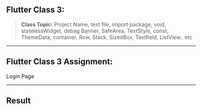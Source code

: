 ## Flutter Class 3:

> **Class Topic:** Project Name, test file, import package, void, statelessWidget, debag Banner, SafeArea, TextStyle, const, ThemeData, container, Row, Stack, SizedBox, Textfield, ListView.. etc

---

## Flutter Class 3 Assignment:

Login Page

---

## Result
